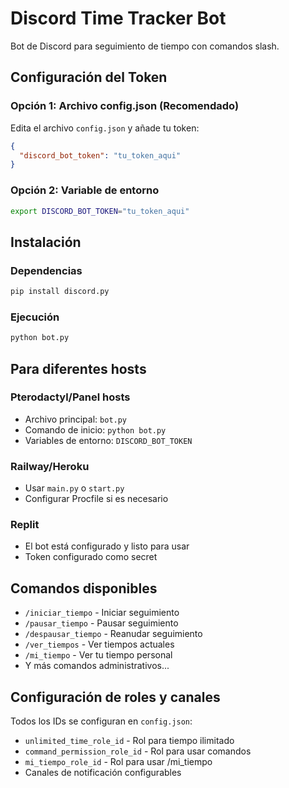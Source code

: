 # Discord Time Tracker Bot

Bot de Discord para seguimiento de tiempo con comandos slash.

## Configuración del Token

### Opción 1: Archivo config.json (Recomendado)
Edita el archivo `config.json` y añade tu token:

```json
{
  "discord_bot_token": "tu_token_aqui"
}
```

### Opción 2: Variable de entorno
```bash
export DISCORD_BOT_TOKEN="tu_token_aqui"
```

## Instalación

### Dependencias
```bash
pip install discord.py
```

### Ejecución
```bash
python bot.py
```

## Para diferentes hosts

### Pterodactyl/Panel hosts
- Archivo principal: `bot.py`
- Comando de inicio: `python bot.py`
- Variables de entorno: `DISCORD_BOT_TOKEN`

### Railway/Heroku
- Usar `main.py` o `start.py`
- Configurar Procfile si es necesario

### Replit
- El bot está configurado y listo para usar
- Token configurado como secret

## Comandos disponibles

- `/iniciar_tiempo` - Iniciar seguimiento
- `/pausar_tiempo` - Pausar seguimiento  
- `/despausar_tiempo` - Reanudar seguimiento
- `/ver_tiempos` - Ver tiempos actuales
- `/mi_tiempo` - Ver tu tiempo personal
- Y más comandos administrativos...

## Configuración de roles y canales

Todos los IDs se configuran en `config.json`:
- `unlimited_time_role_id` - Rol para tiempo ilimitado
- `command_permission_role_id` - Rol para usar comandos
- `mi_tiempo_role_id` - Rol para usar /mi_tiempo
- Canales de notificación configurables